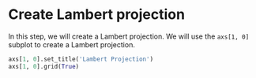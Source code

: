 # Create Lambert projection

In this step, we will create a Lambert projection. We will use the `axs[1, 0]` subplot to create a Lambert projection.

```python
axs[1, 0].set_title('Lambert Projection')
axs[1, 0].grid(True)
```
